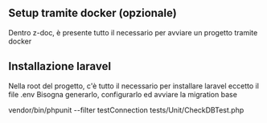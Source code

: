 ## Setup tramite docker (opzionale)

Dentro z-doc, è presente tutto il necessario per avviare un progetto tramite docker

## Installazione laravel

Nella root del progetto, c'è tutto il necessario per installare laravel eccetto il file .env
Bisogna generarlo, configurarlo ed avviare la migration base

vendor/bin/phpunit --filter testConnection tests/Unit/CheckDBTest.php

